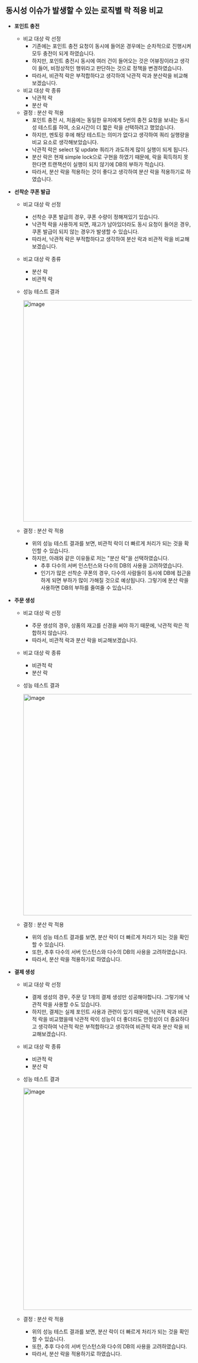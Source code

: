 ## 동시성 이슈가 발생할 수 있는 로직별 락 적용 비교

-   **포인트 충전**

    -   비교 대상 락 선정
        -   기존에는 포인트 충전 요청이 동시에 들어온 경우에는 순차적으로 진행시켜 모두 충전이 되게 하였습니다.
        -   하지만, 포인트 충전시 동시에 여러 건이 들어오는 것은 어뷰징이라고 생각이 들어, 비정상적인 행위라고 판단하는 것으로 정책을 변경하였습니다.
        -   따라서, 비관적 락은 부적합하다고 생각하여 낙관적 락과 분산락을 비교해보겠습니다.
    -   비교 대상 락 종류
        -   낙관적 락
        -   분산 락
    -   결정 : 분산 락 적용
        -   포인트 충전 시, 처음에는 동일한 유저에게 5번의 충전 요청을 보내는 동시성 테스트를 하여, 소요시간이 더 짧은 락을 선택하려고 했었습니다.
        -   하지만, 멘토링 후에 해당 테스트는 의미가 없다고 생각하여 쿼리 실행량을 비교 요소로 생각해보았습니다.
        -   낙관적 락은 select 및 update 쿼리가 과도하게 많이 실행이 되게 됩니다.
        -   분산 락은 현재 simple lock으로 구현을 하였기 때문에, 락을 획득하지 못한다면 트랜잭션이 실행이 되지 않기에 DB의 부하가 적습니다.
        -   따라서, 분산 락을 적용하는 것이 좋다고 생각하여 분산 락을 적용하기로 하였습니다.

-   **선착순 쿠폰 발급**

    -   비교 대상 락 선정
        -   선착순 쿠폰 발급의 경우, 쿠폰 수량이 정해져있기 있습니다.
        -   낙관적 락을 사용하게 되면, 재고가 남아있더라도 동시 요청이 들어온 경우, 쿠폰 발급이 되지 않는 경우가 발생할 수 있습니다.
        -   따라서, 낙관적 락은 부적합하다고 생각하여 분산 락과 비관적 락을 비교해보겠습니다.
    -   비교 대상 락 종류
        -   분산 락
        -   비관적 락
    -   성능 테스트 결과
 
        <img width="599" alt="image" src="https://github.com/user-attachments/assets/4b204eb9-aa69-4d50-a895-65a8c274cd1b" />


    -   결정 : 분산 락 적용
        -   위의 성능 테스트 결과를 보면, 비관적 락이 더 빠르게 처리가 되는 것을 확인할 수 있습니다.
        -   하지만, 아래와 같은 이유들로 저는 "분산 락"을 선택하였습니다.
            -   추후 다수의 서버 인스턴스와 다수의 DB의 사용을 고려하였습니다.
            -   인기가 많은 선착순 쿠폰의 경우, 다수의 사람들이 동시에 DB에 접근을 하게 되면 부하가 많이 가해질 것으로 예상됩니다. 그렇기에 분산 락을 사용하면 DB의 부하를 줄여줄 수 있습니다.

-   **주문 생성**
    -   비교 대상 락 선정
        -   주문 생성의 경우, 상품의 재고를 신경을 써야 하기 때문에, 낙관적 락은 적합하지 않습니다.
        -   따라서, 비관적 락과 분산 락을 비교해보겠습니다.
    -   비교 대상 락 종류
        -   비관적 락
        -   분산 락
    -   성능 테스트 결과
 
        <img width="599" alt="image" src="https://github.com/user-attachments/assets/87b94b3d-65b9-4cd3-8362-409c5986bdb9" />

    -   결정 : 분산 락 적용
        -   위의 성능 테스트 결과를 보면, 분산 락이 더 빠르게 처리가 되는 것을 확인할 수 있습니다.
        -   또한, 추후 다수의 서버 인스턴스와 다수의 DB의 사용을 고려하였습니다.
        -   따라서, 분산 락을 적용하기로 하였습니다.

-   **결제 생성**

    -   비교 대상 락 선정
        -   결제 생성의 경우, 주문 당 1개의 결제 생성만 성공해야합니다. 그렇기에 낙관적 락을 사용할 수도 있습니다.
        -   하지만, 결제는 실제 포인트 사용과 관련이 있기 때문에, 낙관적 락과 비관적 락을 비교했을때 낙관적 락이 성능이 더 좋더라도 안정성이 더 중요하다고 생각하여 낙관적 락은 부적합하다고 생각하여 비관적 락과 분산 락을 비교해보겠습니다.
    -   비교 대상 락 종류
        -   비관적 락
        -   분산 락
    -   성능 테스트 결과

        <img width="601" alt="image" src="https://github.com/user-attachments/assets/05999613-9594-494f-b4e7-2f51d6fb1ed5" />


    -   결정 : 분산 락 적용
        -   위의 성능 테스트 결과를 보면, 분산 락이 더 빠르게 처리가 되는 것을 확인할 수 있습니다.
        -   또한, 추후 다수의 서버 인스턴스와 다수의 DB의 사용을 고려하였습니다.
        -   따라서, 분산 락을 적용하기로 하였습니다.
